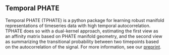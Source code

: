 ## Temporal PHATE

Temporal PHATE (TPHATE) is a python package for learning robust manifold representations of timeseries data with high temporal autocorrelation. TPHATE does so with a dual-kernel approach, estimating the first view as an affinity matrix based on PHATE manifold geometry, and the second view as summarizing the transitional probability between two timepoints based on the autocorrelation of the signal. For more information, see our [preprint](https://www.biorxiv.org/content/10.1101/2022.05.03.490534v2).

